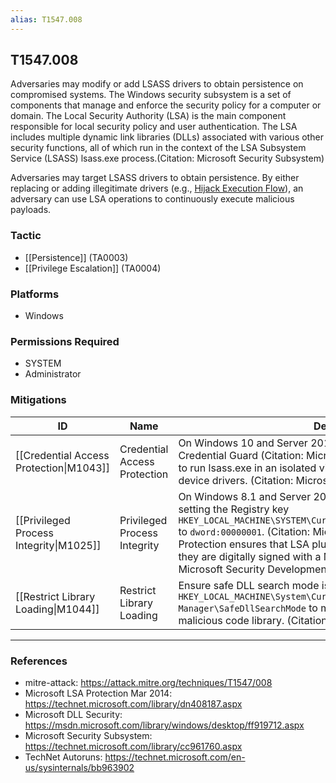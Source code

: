 ```yaml
---
alias: T1547.008
---
```


## T1547.008

Adversaries may modify or add LSASS drivers to obtain persistence on compromised systems. The Windows security subsystem is a set of components that manage and enforce the security policy for a computer or domain. The Local Security Authority (LSA) is the main component responsible for local security policy and user authentication. The LSA includes multiple dynamic link libraries (DLLs) associated with various other security functions, all of which run in the context of the LSA Subsystem Service (LSASS) lsass.exe process.(Citation: Microsoft Security Subsystem)

Adversaries may target LSASS drivers to obtain persistence. By either replacing or adding illegitimate drivers (e.g., [Hijack Execution Flow](https://attack.mitre.org/techniques/T1574)), an adversary can use LSA operations to continuously execute malicious payloads.


### Tactic
- [[Persistence]] (TA0003)
- [[Privilege Escalation]] (TA0004)

### Platforms
- Windows

### Permissions Required
- SYSTEM
- Administrator

### Mitigations

| ID | Name | Description |
| --- | --- | --- |
| [[Credential Access Protection\|M1043]] | Credential Access Protection | On Windows 10 and Server 2016, enable Windows Defender Credential Guard (Citation: Microsoft Enable Cred Guard April 2017) to run lsass.exe in an isolated virtualized environment without any device drivers. (Citation: Microsoft Credential Guard April 2017) |
| [[Privileged Process Integrity\|M1025]] | Privileged Process Integrity | On Windows 8.1 and Server 2012 R2, enable LSA Protection by setting the Registry key <code>HKEY_LOCAL_MACHINE\\SYSTEM\\CurrentControlSet\\Control\\Lsa\\RunAsPPL</code> to <code>dword:00000001</code>. (Citation: Microsoft LSA Protection Mar 2014) LSA Protection ensures that LSA plug-ins and drivers are only loaded if they are digitally signed with a Microsoft signature and adhere to the Microsoft Security Development Lifecycle (SDL) process guidance.  |
| [[Restrict Library Loading\|M1044]] | Restrict Library Loading | Ensure safe DLL search mode is enabled <code>HKEY_LOCAL_MACHINE\\System\\CurrentControlSet\\Control\\Session Manager\\SafeDllSearchMode</code> to mitigate risk that lsass.exe loads a malicious code library. (Citation: Microsoft DLL Security) |


---
### References

- mitre-attack: https://attack.mitre.org/techniques/T1547/008
- Microsoft LSA Protection Mar 2014: https://technet.microsoft.com/library/dn408187.aspx
- Microsoft DLL Security: https://msdn.microsoft.com/library/windows/desktop/ff919712.aspx
- Microsoft Security Subsystem: https://technet.microsoft.com/library/cc961760.aspx
- TechNet Autoruns: https://technet.microsoft.com/en-us/sysinternals/bb963902
